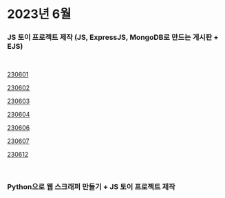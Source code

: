 # 2023년 6월

### JS 토이 프로젝트 제작 (JS, ExpressJS, MongoDB로 만드는 게시판 + EJS)

<br />

[230601](/DateLink/2023-06/230601.md)

[230602](/DateLink/2023-06/230602.md)

[230603](/DateLink/2023-06/230603.md)

[230604](/DateLink/2023-06/230604.md)

[230606](/DateLink/2023-06/230606.md)

[230607](/DateLink/2023-06/230607.md)

[230612](/DateLink/2023-06/230612.md)


<br />

### Python으로 웹 스크래퍼 만들기 + JS 토이 프로젝트 제작

<br />
